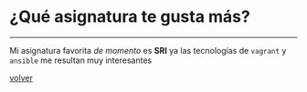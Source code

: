 # ¿Qué asignatura te gusta más?

---

Mi asignatura favorita *de momento* es **SRI** ya las tecnologías de `vagrant` y `ansible` me resultan muy interesantes

[volver](../README.md)
